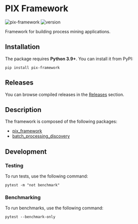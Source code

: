 # PIX Framework

![pix-framework](https://github.com/AutomatedProcessImprovement/pix-framework/actions/workflows/build.yaml/badge.svg)
![version](https://img.shields.io/github/v/tag/AutomatedProcessImprovement/pix-framework)

Framework for building process mining applications.

## Installation

The package requires **Python 3.9+**. You can install it from PyPI: 

```shell
pip install pix-framework
```

## Releases

You can browse compiled releases in the [Releases](https://github.com/AutomatedProcessImprovement/pix-framework/releases) section.

## Description

The framework is composed of the following packages:

- [pix_framework](./src/pix_framework/)
- [batch_processing_discovery](./src/batch_processing_discovery/)

## Development

### Testing

To run tests, use the following command:

```shell
pytest -m "not benchmark"
```

### Benchmarking

To run benchmarks, use the following command:

```shell
pytest --benchmark-only
```
